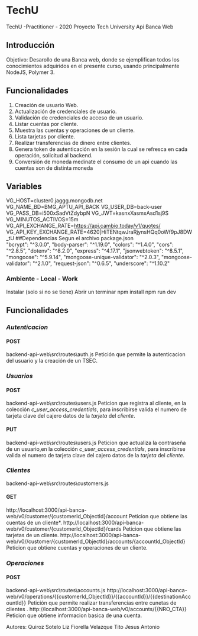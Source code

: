 # TechU
TechU -Practitioner - 2020
Proyecto Tech University Api Banca Web
## Introducción 
Objetivo: Desarollo de una Banca web, donde se ejemplifican todos los conocimientos adquiridos 
en el presente curso, usando principalmente NodeJS, Polymer 3.
## Funcionalidades
1.	Creación de usuario Web.
2.	Actualización de credenciales de usuario.
3.	Validación de credenciales de acceso de un usuario.
4.	Listar cuentas por cliente.
5.	Muestra las cuentas y operaciones de un cliente.
6.	Lista tarjetas por cliente.
7.	Realizar transferencias de dinero entre clientes.
8.	Genera token de autenticación en la sesión la cual se refresca en cada operación, solicitud al backend.
9.	Conversión de moneda medinate el consumo de un api cuando las cuentas son de distinta moneda
## Variables
VG_HOST=cluster0.jaggg.mongodb.net
VG_NAME_BD=BMG_APTU_API_BACK
VG_USER_DB=back-user
VG_PASS_DB=i500xSadVtZdybpN
VG_JWT=kasnxXasmxAsd1sj9S
VG_MINUTOS_ACTIVOS=15m
VG_API_EXCHANGE_RATE=https://api.cambio.today/v1/quotes/
VG_API_KEY_EXCHANGE_RATE=4620|HiTENtqwJraRjynsHQq0oWf9pJ8DW_tU
##Dependencias 
Segun el archivo package.json  
    "bcrypt": "^3.0.0",
    "body-parser": "^1.19.0",
    "colors": "^1.4.0",
    "cors": "^2.8.5",
    "dotenv": "^8.2.0",
    "express": "^4.17.1",
    "jsonwebtoken": "^8.5.1",
    "mongoose": "^5.9.14",
    "mongoose-unique-validator": "^2.0.3",
    "mongoose-validator": "^2.1.0",
    "request-json": "^0.6.5",
    "underscore": "^1.10.2"
### Ambiente - Local - Work
Instalar (solo si no se tiene)
Abrir un terminar
npm install
npm run dev

## Funcionalidades
### *Autenticacion*
#### POST
backend-api-web\src\routes\auth.js
Petición que permite la autenticacion del usuario y la creación de un TSEC.
### *Usuarios*
#### POST
backend-api-web\src\routes\users.js
Peticion que registra al cliente, en la colección *c_user_access_credentials*, para inscribirse valida el numero de tarjeta clave del cajero datos de la *tarjeta* del *cliente*.
#### PUT
backend-api-web\src\routes\users.js
Peticion que actualiza la contraseña de un usuario,en la colección *c_user_access_credentials*, para inscribirse valida el numero de tarjeta clave del cajero datos de la *tarjeta* del *cliente*.

### *Clientes*
backend-api-web\src\routes\customers.js
#### GET
http://localhost:3000/api-banca-web/v0/customer/{customerId_ObjectId}/account
Peticion que obtiene las cuentas de un cliente*.
http://localhost:3000/api-banca-web/v0/customer/{customerId_ObjectId}/cards
Peticion que obtiene las tarjetas de un cliente.
http://localhost:3000/api-banca-web/v0//customer/{customerId_ObjectId}/accounts/{accountId_ObjectId}
Peticion que obtiene cuentas y operaciones de un cliente.

### *Operaciones*
#### POST
backend-api-web\src\routes\accounts.js
http://localhost:3000/api-banca-web/v0/operations/{{customerId_ObjectId}}/{{accountId}}/{{destinationAccountId}}
Petición que permite realizar transferencias entre cunetas de clientes .
http://localhost:3000/api-banca-web/v0/accounts/{{NRO_CTA}}
Peticion que obtiene informacion basica de una cuenta.

Autores:
Quiroz Sotelo Liz Fiorella
Velazque Tito Jesus Antonio
